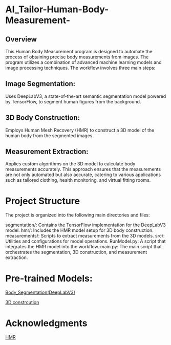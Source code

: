 # AI_Tailor-Human-Body-Measurement-
## Overview
This Human Body Measurement program is designed to automate the process of obtaining precise body measurements from images. The program utilizes a combination of advanced machine learning models and image processing techniques. The workflow involves three main steps:

## Image Segmentation:
Uses DeepLabV3, a state-of-the-art semantic segmentation model powered by TensorFlow, to segment human figures from the background.
## 3D Body Construction:
Employs Human Mesh Recovery (HMR) to construct a 3D model of the human body from the segmented images.
## Measurement Extraction: 
Applies custom algorithms on the 3D model to calculate body measurements accurately.
This approach ensures that the measurements are not only automated but also accurate, catering to various applications such as tailored clothing, health monitoring, and virtual fitting rooms.
# Project Structure
The project is organized into the following main directories and files:

segmentation/: Contains the TensorFlow implementation for the DeepLabV3 model.
hmr/: Includes the HMR model setup for 3D body construction.
measurements/: Scripts to extract measurements from the 3D models.
src/: Utilities and configurations for model operations.
RunModel.py: A script that integrates the HMR model into the workflow.
main.py: The main script that orchestrates the segmentation, 3D construction, and measurement extraction.

# Pre-trained Models:
[Body_Segmentation(DeepLabV3)](https://drive.google.com/drive/folders/1SNrbsXGBQuWTUebUmPMAerbsa1mKsjZB?usp=drive_link)

[3D constrcution](https://drive.google.com/drive/folders/1VTr73CjZs5wEYrGgWJpeduQ5-cxmvtGj?usp=drive_link)

# Acknowledgments
[HMR](https://github.com/akanazawa/hmr?tab=readme-ov-file)

